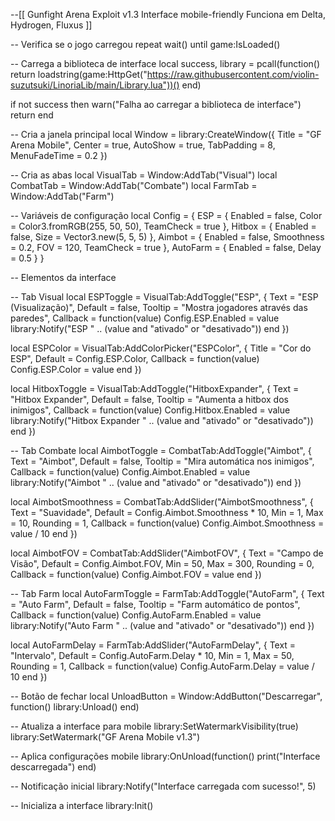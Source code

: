 --[[
  Gunfight Arena Exploit v1.3
  Interface mobile-friendly
  Funciona em Delta, Hydrogen, Fluxus
]]

-- Verifica se o jogo carregou
repeat wait() until game:IsLoaded()

-- Carrega a biblioteca de interface
local success, library = pcall(function()
    return loadstring(game:HttpGet("https://raw.githubusercontent.com/violin-suzutsuki/LinoriaLib/main/Library.lua"))()
end)

if not success then
    warn("Falha ao carregar a biblioteca de interface")
    return
end

-- Cria a janela principal
local Window = library:CreateWindow({
    Title = "GF Arena Mobile",
    Center = true, 
    AutoShow = true,
    TabPadding = 8,
    MenuFadeTime = 0.2
})

-- Cria as abas
local VisualTab = Window:AddTab("Visual")
local CombatTab = Window:AddTab("Combate")
local FarmTab = Window:AddTab("Farm")

-- Variáveis de configuração
local Config = {
    ESP = {
        Enabled = false,
        Color = Color3.fromRGB(255, 50, 50),
        TeamCheck = true
    },
    Hitbox = {
        Enabled = false,
        Size = Vector3.new(5, 5, 5)
    },
    Aimbot = {
        Enabled = false,
        Smoothness = 0.2,
        FOV = 120,
        TeamCheck = true
    },
    AutoFarm = {
        Enabled = false,
        Delay = 0.5
    }
}

-- Elementos da interface

-- Tab Visual
local ESPToggle = VisualTab:AddToggle("ESP", {
    Text = "ESP (Visualização)",
    Default = false,
    Tooltip = "Mostra jogadores através das paredes",
    Callback = function(value)
        Config.ESP.Enabled = value
        library:Notify("ESP " .. (value and "ativado" or "desativado"))
    end
})

local ESPColor = VisualTab:AddColorPicker("ESPColor", {
    Title = "Cor do ESP",
    Default = Config.ESP.Color,
    Callback = function(value)
        Config.ESP.Color = value
    end
})

local HitboxToggle = VisualTab:AddToggle("HitboxExpander", {
    Text = "Hitbox Expander",
    Default = false,
    Tooltip = "Aumenta a hitbox dos inimigos",
    Callback = function(value)
        Config.Hitbox.Enabled = value
        library:Notify("Hitbox Expander " .. (value and "ativado" or "desativado"))
    end
})

-- Tab Combate
local AimbotToggle = CombatTab:AddToggle("Aimbot", {
    Text = "Aimbot",
    Default = false,
    Tooltip = "Mira automática nos inimigos",
    Callback = function(value)
        Config.Aimbot.Enabled = value
        library:Notify("Aimbot " .. (value and "ativado" or "desativado"))
    end
})

local AimbotSmoothness = CombatTab:AddSlider("AimbotSmoothness", {
    Text = "Suavidade",
    Default = Config.Aimbot.Smoothness * 10,
    Min = 1,
    Max = 10,
    Rounding = 1,
    Callback = function(value)
        Config.Aimbot.Smoothness = value / 10
    end
})

local AimbotFOV = CombatTab:AddSlider("AimbotFOV", {
    Text = "Campo de Visão",
    Default = Config.Aimbot.FOV,
    Min = 50,
    Max = 300,
    Rounding = 0,
    Callback = function(value)
        Config.Aimbot.FOV = value
    end
})

-- Tab Farm
local AutoFarmToggle = FarmTab:AddToggle("AutoFarm", {
    Text = "Auto Farm",
    Default = false,
    Tooltip = "Farm automático de pontos",
    Callback = function(value)
        Config.AutoFarm.Enabled = value
        library:Notify("Auto Farm " .. (value and "ativado" or "desativado"))
    end
})

local AutoFarmDelay = FarmTab:AddSlider("AutoFarmDelay", {
    Text = "Intervalo",
    Default = Config.AutoFarm.Delay * 10,
    Min = 1,
    Max = 50,
    Rounding = 1,
    Callback = function(value)
        Config.AutoFarm.Delay = value / 10
    end
})

-- Botão de fechar
local UnloadButton = Window:AddButton("Descarregar", function()
    library:Unload()
end)

-- Atualiza a interface para mobile
library:SetWatermarkVisibility(true)
library:SetWatermark("GF Arena Mobile v1.3")

-- Aplica configurações mobile
library:OnUnload(function()
    print("Interface descarregada")
end)

-- Notificação inicial
library:Notify("Interface carregada com sucesso!", 5)

-- Inicializa a interface
library:Init()
